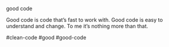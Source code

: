  good code

Good code is code that’s fast to work with. Good code is easy to understand and change. To me it’s nothing more than that.

#clean-code #good #good-code
